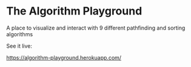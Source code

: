 # The Algorithm Playground

A place to visualize and interact with 9 different pathfinding and sorting algorithms

See it live:

https://algorithm-playground.herokuapp.com/
